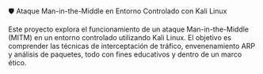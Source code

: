 🛡️ Ataque Man-in-the-Middle en Entorno Controlado con Kali Linux

Este proyecto explora el funcionamiento de un ataque Man-in-the-Middle (MITM) en un entorno controlado utilizando Kali Linux. El objetivo es comprender las técnicas de interceptación de tráfico, envenenamiento ARP y análisis de paquetes, todo con fines educativos y dentro de un marco ético.
